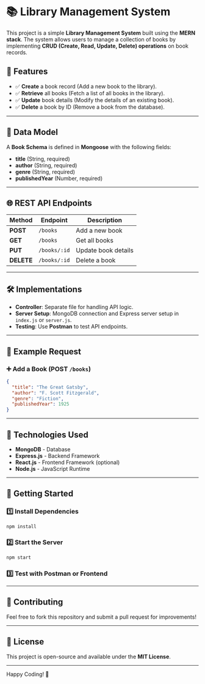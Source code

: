 # 📚 Library Management System

This project is a simple **Library Management System** built using the **MERN stack**. The system allows users to manage a collection of books by implementing **CRUD (Create, Read, Update, Delete) operations** on book records.

## 🚀 Features

- ✅ **Create** a book record (Add a new book to the library).
- ✅ **Retrieve** all books (Fetch a list of all books in the library).
- ✅ **Update** book details (Modify the details of an existing book).
- ✅ **Delete** a book by ID (Remove a book from the database).

---

## 📌 Data Model

A **Book Schema** is defined in **Mongoose** with the following fields:

- **title** (String, required)
- **author** (String, required)
- **genre** (String, required)
- **publishedYear** (Number, required)

---

## 🌐 REST API Endpoints

| Method     | Endpoint     | Description         |
| ---------- | ------------ | ------------------- |
| **POST**   | `/books`     | Add a new book      |
| **GET**    | `/books`     | Get all books       |
| **PUT**    | `/books/:id` | Update book details |
| **DELETE** | `/books/:id` | Delete a book       |

---

## 🛠 Implementations

- **Controller**: Separate file for handling API logic.
- **Server Setup**: MongoDB connection and Express server setup in `index.js` or `server.js`.
- **Testing**: Use **Postman** to test API endpoints.

---

## 📄 Example Request

### ➕ Add a Book (POST `/books`)

```json
{
  "title": "The Great Gatsby",
  "author": "F. Scott Fitzgerald",
  "genre": "Fiction",
  "publishedYear": 1925
}
```

---

## 📌 Technologies Used

- **MongoDB** - Database
- **Express.js** - Backend Framework
- **React.js** - Frontend Framework (optional)
- **Node.js** - JavaScript Runtime

---

## 🚀 Getting Started

### 1️⃣ Install Dependencies

```sh
npm install
```

### 2️⃣ Start the Server

```sh
npm start
```

### 3️⃣ Test with Postman or Frontend

---

## 🤝 Contributing

Feel free to fork this repository and submit a pull request for improvements!

---

## 📜 License

This project is open-source and available under the **MIT License**.

---

Happy Coding! 🚀
